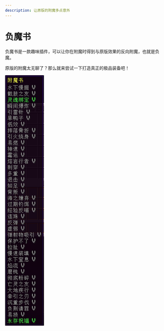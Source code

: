 ```yaml
---
description: 让原版的附魔多点意外
---
```


# 负魔书

负魔书是一款趣味插件，可以让你在附魔时得到与原版效果的反向附魔，也就是负魔。

原版的附魔太无聊了？那么就来尝试一下打造真正的极品装备吧！

![负魔书](./%E8%B4%9F%E9%AD%94%E4%B9%A6.png)